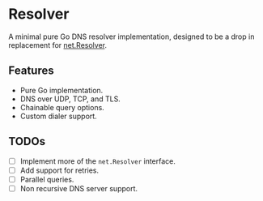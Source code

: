 # Resolver

A minimal pure Go DNS resolver implementation, designed to be a drop in 
replacement for [net.Resolver](https://pkg.go.dev/net#Resolver).

## Features

* Pure Go implementation.
* DNS over UDP, TCP, and TLS.
* Chainable query options.
* Custom dialer support.

## TODOs

* [ ] Implement more of the `net.Resolver` interface.
* [ ] Add support for retries.
* [ ] Parallel queries.
* [ ] Non recursive DNS server support.